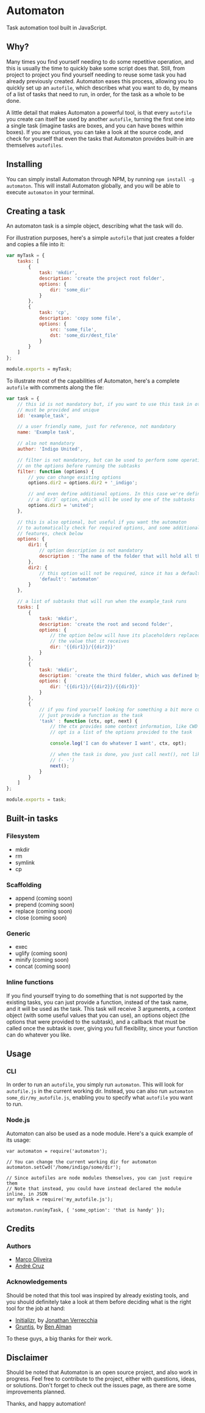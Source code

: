 Automaton
=========

Task automation tool built in JavaScript.


## Why?

Many times you find yourself needing to do some repetitive operation, and this is usually the time to quickly bake some script does that. Still, from project to project you find yourself needing to reuse some task you had already previously created. Automaton eases this process, allowing you to quickly set up an `autofile`, which describes what you want to do, by means of a list of tasks that need to run, in order, for the task as a whole to be done.

A little detail that makes Automaton a powerful tool, is that every `autofile` you create can itself be used by another `autofile`, turning the first one into a single task (imagine tasks are boxes, and you can have boxes within boxes). If you are curious, you can take a look at the source code, and check for yourself that even the tasks that Automaton provides built-in are themselves `autofiles`.


## Installing

You can simply install Automaton through NPM, by running `npm install -g automaton`. This will install Automaton globally, and you will be able to execute `automaton` in your terminal.


## Creating a task

An automaton task is a simple object, describing what the task will do.

For illustration purposes, here's a simple `autofile` that just creates a folder and copies a file into it:

```javascript
var myTask = {
    tasks: [
        {
            task: 'mkdir',
            description: 'create the project root folder',
            options: {
                dir: 'some_dir'
            }
        },
        {
            task: 'cp',
            description: 'copy some file',
            options: {
                src: 'some_file',
                dst: 'some_dir/dest_file'
            }
        }
    ]
};

module.exports = myTask;
```

To illustrate most of the capabilities of Automaton, here's a complete `autofile` with comments along the file:

```javascript
var task = {
    // this id is not mandatory but, if you want to use this task in other tasks,
    // must be provided and unique
    id: 'example_task',

    // a user friendly name, just for reference, not mandatory
    name: 'Example task',

    // also not mandatory
    author: 'Indigo United',

    // filter is not mandatory, but can be used to perform some operation
    // on the options before running the subtasks
    filter: function (options) {
        // you can change existing options
        options.dir2 = options.dir2 + '_indigo';

        // and even define additional options. In this case we're defining
        // a `dir3` option, which will be used by one of the subtasks
        options.dir3 = 'united';
    },

    // this is also optional, but useful if you want the automaton
    // to automatically check for required options, and some additional
    // features, check below
    options: {
        dir1: {
            // option description is not mandatory
            description : 'The name of the folder that will hold all the subfolders'
        },
        dir2: {
            // this option will not be required, since it has a default value
            'default': 'automaton'
        }
    },

    // a list of subtasks that will run when the example_task runs
    tasks: [
        {
            task: 'mkdir',
            description: 'create the root and second folder',
            options: {
                // the option below will have its placeholders replaced by
                // the value that it receives
                dir: '{{dir1}}/{{dir2}}'
            }
        },
        {
            task: 'mkdir',
            description: 'create the third folder, which was defined by one of the filters',
            options: {
                dir: '{{dir1}}/{{dir2}}/{{dir3}}'
            }
        },
        {
            // if you find yourself looking for something a bit more custom, you can
            // just provide a function as the task
            'task' : function (ctx, opt, next) {
                // the ctx provides some context information, like CWD
                // opt is a list of the options provided to the task

                console.log('I can do whatever I want', ctx, opt);

                // when the task is done, you just call next(), not like the MTV show, though…
                // (- -')
                next();
            }
        }
    ]
};

module.exports = task;
```


## Built-in tasks

### Filesystem

- mkdir
- rm
- symlink
- cp

### Scaffolding

- append (coming soon)
- prepend (coming soon)
- replace (coming soon)
- close (coming soon)

### Generic

- exec
- uglify (coming soon)
- minify (coming soon)
- concat (coming soon)

### Inline functions

If you find yourself trying to do something that is not supported by the existing tasks, you can just provide a function, instead of the task name, and it will be used as the task. This task will receive 3 arguments, a context object (with some useful values that you can use), an options object (the options that were provided to the subtask), and a callback that must be called once the subtask is over, giving you full flexibility, since your function can do whatever you like.


## Usage

### CLI

In order to run an `autofile`, you simply run `automaton`. This will look for `autofile.js` in the current working dir. Instead, you can also run `automaton some_dir/my_autofile.js`, enabling you to specify what `autofile` you want to run.

### Node.js

Automaton can also be used as a node module. Here's a quick example of its usage:

```
var automaton = require('automaton');

// You can change the current working dir for automaton 
automaton.setCwd('/home/indigo/some/dir');

// Since autofiles are node modules themselves, you can just require them
// Note that instead, you could have instead declared the module inline, in JSON
var myTask = require('my_autofile.js');

automaton.run(myTask, { 'some_option': 'that is handy' });
```


## Credits

### Authors

- [Marco Oliveira](http://twitter.com/sonicspot)
- [André Cruz](http://twitter.com/satazor)

### Acknowledgements

Should be noted that this tool was inspired by already existing tools, and you should definitely take a look at them before deciding what is the right tool for the job at hand:

- [Initializr](http://www.initializr.com/), by [Jonathan Verrecchia](https://twitter.com/verekia)
- [Gruntjs](http://gruntjs.com/), by [Ben Alman](https://twitter.com/cowboy)

To these guys, a big thanks for their work.


## Disclaimer

Should be noted that Automaton is an open source project, and also work in progress. Feel free to contribute to the project, either with questions, ideas, or solutions. Don't forget to check out the issues page, as there are some improvements planned.

Thanks, and happy automation!